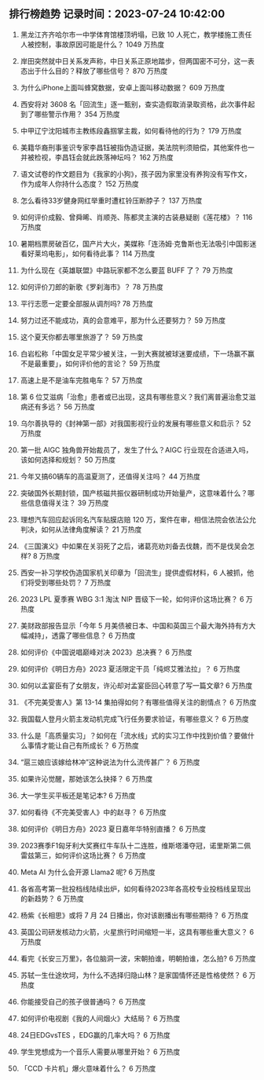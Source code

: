 
## 排行榜趋势 记录时间：2023-07-24 10:42:00
  
  1. 黑龙江齐齐哈尔市一中学体育馆楼顶坍塌，已致 10 人死亡，教学楼施工责任人被控制，事故原因可能是什么？ 1049 万热度
    
  2. 岸田突然就中日关系发声称，中日关系正原地踏步，但两国密不可分，这一表态出于什么目的？释放了哪些信号？ 870 万热度
    
  3. 为什么iPhone上面叫蜂窝数据，安卓上面叫移动数据？ 609 万热度
    
  4. 西安将对 3608 名「回流生」逐一甄别，查实造假取消录取资格，此次事件起到了哪些警示作用？ 354 万热度
    
  5. 中甲辽宁沈阳城市主教练段鑫掴掌主裁，如何看待他的行为？ 179 万热度
    
  6. 美籍华裔刑事鉴识专家李昌钰被指伪造证据，美法院判须赔偿，其他案件也一并被检视，李昌钰会就此跌落神坛吗？ 162 万热度
    
  7. 语文试卷的作文题目为《我家的小狗》，孩子因为家里没有养狗没有写作文，作为成年人你持什么态度？ 152 万热度
    
  8. 怎么看待33岁健身网红举重时遭杠铃压断脖子？ 137 万热度
    
  9. 如何评价成毅、曾舜晞、肖顺尧、陈都灵主演的古装悬疑剧《莲花楼》？ 116 万热度
    
  10. 暑期档票房破百亿，国产片大火，美媒称「连汤姆·克鲁斯也无法吸引中国影迷看好莱坞电影」，如何看待此事？ 114 万热度
    
  11. 为什么现在《英雄联盟》中路玩家都不怎么要蓝 BUFF 了？ 79 万热度
    
  12. 如何评价刀郎的新歌《罗刹海市》？ 78 万热度
    
  13. 平行志愿一定要全部服从调剂吗? 78 万热度
    
  14. 努力过还不能成功，真的会意难平，那为什么还要努力？ 59 万热度
    
  15. 这个夏天你都去哪里旅游了？ 59 万热度
    
  16. 白岩松称「中国女足平常少被关注，一到大赛就被球迷要成绩，下一场赢不赢不是最重要」，如何评价他的言论？ 59 万热度
    
  17. 高速上是不是油车完胜电车？ 57 万热度
    
  18. 第 6 位艾滋病「治愈」患者或已出现，这具有哪些意义？我们离普遍治愈艾滋病还有多远？ 56 万热度
    
  19. 乌尔善执导的《封神第一部》对我国影视行业的发展有哪些意义和启示？ 52 万热度
    
  20. 第一批 AIGC 独角兽开始裁员了，发生了什么？AIGC 行业现在合适进入吗，该如何选择和规划？ 50 万热度
    
  21. 今年又搞60辆车的高温夏测了，还值得关注吗？ 44 万热度
    
  22. 突破国外长期封锁，国产核磁共振仪器研制成功开始量产，这意味着什么？哪些信息值得关注？ 39 万热度
    
  23. 理想汽车回应起诉同名汽车贴膜店赔 120 万，案件在审，相信法院会依法公允判决，如何从法律角度解读？ 21 万热度
    
  24. 《三国演义》中如果在关羽死了之后，诸葛亮劝刘备去伐魏，而不是伐吴会怎样? 8 万热度
    
  25. 西安一补习学校伪造国家机关印章为「回流生」提供虚假材料，6 人被抓，他们将受到哪些处罚？ 7 万热度
    
  26. 2023 LPL 夏季赛 WBG 3:1 淘汰 NIP 晋级下一轮，如何评价这场比赛？ 6 万热度
    
  27. 美财政部报告显示「今年 5 月美债被日本、中国和英国三个最大海外持有方大幅减持」，透露了哪些信息？ 6 万热度
    
  28. 如何评价《中国说唱巅峰对决 2023》总决赛？ 6 万热度
    
  29. 如何评价《明日方舟》2023 夏活限定干员「纯烬艾雅法拉」？ 6 万热度
    
  30. 如何以孟宴臣有了女朋友，许沁却对孟宴臣回心转意了写一篇文章? 6 万热度
    
  31. 《不完美受害人》第 13-14 集拍得如何？有哪些值得关注的剧情点？ 6 万热度
    
  32. 我国载人登月火箭主发动机完成飞行任务要求验证，有哪些意义？ 6 万热度
    
  33. 什么是「高质量实习」？如何在「流水线」式的实习工作中找到价值？要做什么事情才能让自己有所成长？ 6 万热度
    
  34. “扈三娘应该嫁给林冲”这种说法为什么流传甚广？ 6 万热度
    
  35. 如果许沁觉醒，那她该怎么抉择？ 6 万热度
    
  36. 大一学生买平板还是笔记本? 6 万热度
    
  37. 如何看待《不完美受害人》中的赵寻？ 6 万热度
    
  38. 如何评价《明日方舟》2023 夏日嘉年华特别直播？ 6 万热度
    
  39. 2023赛季F1匈牙利大奖赛红牛车队十二连胜，维斯塔潘夺冠，诺里斯第二佩雷兹第三，如何评价这场比赛？ 6 万热度
    
  40. Meta AI 为什么会开源 Llama2 呢? 6 万热度
    
  41. 各省高考第一批投档线陆续出炉，如何看待2023年各高校专业投档线呈现出的新趋势？ 6 万热度
    
  42. 杨紫《长相思》或将 7 月 24 日播出，你对该剧播出有哪些期待？ 6 万热度
    
  43. 英国公司研发核动力火箭，火星旅行时间缩短一半，这具有哪些重大意义？ 6 万热度
    
  44. 看完《长安三万里》，各位脑洞一波，宋朝拍谁，明朝拍谁，怎么拍? 6 万热度
    
  45. 苏轼一生仕途坎坷，为什么不选择归隐山林？是家国情怀还是性格使然？ 6 万热度
    
  46. 你能接受自己的孩子很普通吗？ 6 万热度
    
  47. 如何评价电视剧《我的人间烟火》大结局？ 6 万热度
    
  48. 24日EDGvsTES ，EDG赢的几率大吗？ 6 万热度
    
  49. 学生党想成为一个音乐人需要从哪里开始？ 6 万热度
    
  50. 「CCD 卡片机」爆火意味着什么？ 6 万热度
    